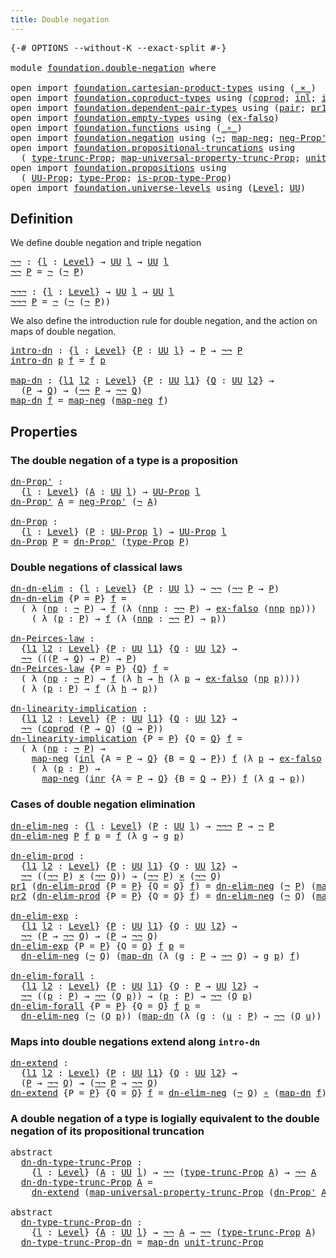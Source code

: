 ```yaml
---
title: Double negation
---
```


<pre class="Agda"><a id="41" class="Symbol">{-#</a> <a id="45" class="Keyword">OPTIONS</a> <a id="53" class="Pragma">--without-K</a> <a id="65" class="Pragma">--exact-split</a> <a id="79" class="Symbol">#-}</a>

<a id="84" class="Keyword">module</a> <a id="91" href="foundation.double-negation.html" class="Module">foundation.double-negation</a> <a id="118" class="Keyword">where</a>

<a id="125" class="Keyword">open</a> <a id="130" class="Keyword">import</a> <a id="137" href="foundation.cartesian-product-types.html" class="Module">foundation.cartesian-product-types</a> <a id="172" class="Keyword">using</a> <a id="178" class="Symbol">(</a><a id="179" href="foundation-core.cartesian-product-types.html#590" class="Function Operator">_×_</a><a id="182" class="Symbol">)</a>
<a id="184" class="Keyword">open</a> <a id="189" class="Keyword">import</a> <a id="196" href="foundation.coproduct-types.html" class="Module">foundation.coproduct-types</a> <a id="223" class="Keyword">using</a> <a id="229" class="Symbol">(</a><a id="230" href="foundation.coproduct-types.html#1182" class="Datatype">coprod</a><a id="236" class="Symbol">;</a> <a id="238" href="foundation.coproduct-types.html#1253" class="InductiveConstructor">inl</a><a id="241" class="Symbol">;</a> <a id="243" href="foundation.coproduct-types.html#1276" class="InductiveConstructor">inr</a><a id="246" class="Symbol">)</a>
<a id="248" class="Keyword">open</a> <a id="253" class="Keyword">import</a> <a id="260" href="foundation.dependent-pair-types.html" class="Module">foundation.dependent-pair-types</a> <a id="292" class="Keyword">using</a> <a id="298" class="Symbol">(</a><a id="299" href="foundation-core.dependent-pair-types.html#588" class="InductiveConstructor">pair</a><a id="303" class="Symbol">;</a> <a id="305" href="foundation-core.dependent-pair-types.html#605" class="Field">pr1</a><a id="308" class="Symbol">;</a> <a id="310" href="foundation-core.dependent-pair-types.html#617" class="Field">pr2</a><a id="313" class="Symbol">)</a>
<a id="315" class="Keyword">open</a> <a id="320" class="Keyword">import</a> <a id="327" href="foundation.empty-types.html" class="Module">foundation.empty-types</a> <a id="350" class="Keyword">using</a> <a id="356" class="Symbol">(</a><a id="357" href="foundation-core.empty-types.html#1160" class="Function">ex-falso</a><a id="365" class="Symbol">)</a>
<a id="367" class="Keyword">open</a> <a id="372" class="Keyword">import</a> <a id="379" href="foundation.functions.html" class="Module">foundation.functions</a> <a id="400" class="Keyword">using</a> <a id="406" class="Symbol">(</a><a id="407" href="foundation-core.functions.html#420" class="Function Operator">_∘_</a><a id="410" class="Symbol">)</a>
<a id="412" class="Keyword">open</a> <a id="417" class="Keyword">import</a> <a id="424" href="foundation.negation.html" class="Module">foundation.negation</a> <a id="444" class="Keyword">using</a> <a id="450" class="Symbol">(</a><a id="451" href="foundation-core.negation.html#465" class="Function">¬</a><a id="452" class="Symbol">;</a> <a id="454" href="foundation-core.negation.html#512" class="Function">map-neg</a><a id="461" class="Symbol">;</a> <a id="463" href="foundation.negation.html#1067" class="Function">neg-Prop&#39;</a><a id="472" class="Symbol">)</a>
<a id="474" class="Keyword">open</a> <a id="479" class="Keyword">import</a> <a id="486" href="foundation.propositional-truncations.html" class="Module">foundation.propositional-truncations</a> <a id="523" class="Keyword">using</a>
  <a id="531" class="Symbol">(</a> <a id="533" href="foundation.propositional-truncations.html#2048" class="Function">type-trunc-Prop</a><a id="548" class="Symbol">;</a> <a id="550" href="foundation.propositional-truncations.html#5252" class="Function">map-universal-property-trunc-Prop</a><a id="583" class="Symbol">;</a> <a id="585" href="foundation.propositional-truncations.html#2132" class="Function">unit-trunc-Prop</a><a id="600" class="Symbol">)</a>
<a id="602" class="Keyword">open</a> <a id="607" class="Keyword">import</a> <a id="614" href="foundation.propositions.html" class="Module">foundation.propositions</a> <a id="638" class="Keyword">using</a>
  <a id="646" class="Symbol">(</a> <a id="648" href="foundation-core.propositions.html#1393" class="Function">UU-Prop</a><a id="655" class="Symbol">;</a> <a id="657" href="foundation-core.propositions.html#1495" class="Function">type-Prop</a><a id="666" class="Symbol">;</a> <a id="668" href="foundation-core.propositions.html#1562" class="Function">is-prop-type-Prop</a><a id="685" class="Symbol">)</a>
<a id="687" class="Keyword">open</a> <a id="692" class="Keyword">import</a> <a id="699" href="foundation.universe-levels.html" class="Module">foundation.universe-levels</a> <a id="726" class="Keyword">using</a> <a id="732" class="Symbol">(</a><a id="733" href="Agda.Primitive.html#597" class="Postulate">Level</a><a id="738" class="Symbol">;</a> <a id="740" href="foundation-core.universe-levels.html#235" class="Primitive">UU</a><a id="742" class="Symbol">)</a>
</pre>
## Definition

We define double negation and triple negation

<pre class="Agda"><a id="¬¬"></a><a id="819" href="foundation.double-negation.html#819" class="Function">¬¬</a> <a id="822" class="Symbol">:</a> <a id="824" class="Symbol">{</a><a id="825" href="foundation.double-negation.html#825" class="Bound">l</a> <a id="827" class="Symbol">:</a> <a id="829" href="Agda.Primitive.html#597" class="Postulate">Level</a><a id="834" class="Symbol">}</a> <a id="836" class="Symbol">→</a> <a id="838" href="foundation-core.universe-levels.html#235" class="Primitive">UU</a> <a id="841" href="foundation.double-negation.html#825" class="Bound">l</a> <a id="843" class="Symbol">→</a> <a id="845" href="foundation-core.universe-levels.html#235" class="Primitive">UU</a> <a id="848" href="foundation.double-negation.html#825" class="Bound">l</a>
<a id="850" href="foundation.double-negation.html#819" class="Function">¬¬</a> <a id="853" href="foundation.double-negation.html#853" class="Bound">P</a> <a id="855" class="Symbol">=</a> <a id="857" href="foundation-core.negation.html#465" class="Function">¬</a> <a id="859" class="Symbol">(</a><a id="860" href="foundation-core.negation.html#465" class="Function">¬</a> <a id="862" href="foundation.double-negation.html#853" class="Bound">P</a><a id="863" class="Symbol">)</a>

<a id="¬¬¬"></a><a id="866" href="foundation.double-negation.html#866" class="Function">¬¬¬</a> <a id="870" class="Symbol">:</a> <a id="872" class="Symbol">{</a><a id="873" href="foundation.double-negation.html#873" class="Bound">l</a> <a id="875" class="Symbol">:</a> <a id="877" href="Agda.Primitive.html#597" class="Postulate">Level</a><a id="882" class="Symbol">}</a> <a id="884" class="Symbol">→</a> <a id="886" href="foundation-core.universe-levels.html#235" class="Primitive">UU</a> <a id="889" href="foundation.double-negation.html#873" class="Bound">l</a> <a id="891" class="Symbol">→</a> <a id="893" href="foundation-core.universe-levels.html#235" class="Primitive">UU</a> <a id="896" href="foundation.double-negation.html#873" class="Bound">l</a>
<a id="898" href="foundation.double-negation.html#866" class="Function">¬¬¬</a> <a id="902" href="foundation.double-negation.html#902" class="Bound">P</a> <a id="904" class="Symbol">=</a> <a id="906" href="foundation-core.negation.html#465" class="Function">¬</a> <a id="908" class="Symbol">(</a><a id="909" href="foundation-core.negation.html#465" class="Function">¬</a> <a id="911" class="Symbol">(</a><a id="912" href="foundation-core.negation.html#465" class="Function">¬</a> <a id="914" href="foundation.double-negation.html#902" class="Bound">P</a><a id="915" class="Symbol">))</a>
</pre>
We also define the introduction rule for double negation, and the action on maps of double negation.

<pre class="Agda"><a id="intro-dn"></a><a id="1033" href="foundation.double-negation.html#1033" class="Function">intro-dn</a> <a id="1042" class="Symbol">:</a> <a id="1044" class="Symbol">{</a><a id="1045" href="foundation.double-negation.html#1045" class="Bound">l</a> <a id="1047" class="Symbol">:</a> <a id="1049" href="Agda.Primitive.html#597" class="Postulate">Level</a><a id="1054" class="Symbol">}</a> <a id="1056" class="Symbol">{</a><a id="1057" href="foundation.double-negation.html#1057" class="Bound">P</a> <a id="1059" class="Symbol">:</a> <a id="1061" href="foundation-core.universe-levels.html#235" class="Primitive">UU</a> <a id="1064" href="foundation.double-negation.html#1045" class="Bound">l</a><a id="1065" class="Symbol">}</a> <a id="1067" class="Symbol">→</a> <a id="1069" href="foundation.double-negation.html#1057" class="Bound">P</a> <a id="1071" class="Symbol">→</a> <a id="1073" href="foundation.double-negation.html#819" class="Function">¬¬</a> <a id="1076" href="foundation.double-negation.html#1057" class="Bound">P</a>
<a id="1078" href="foundation.double-negation.html#1033" class="Function">intro-dn</a> <a id="1087" href="foundation.double-negation.html#1087" class="Bound">p</a> <a id="1089" href="foundation.double-negation.html#1089" class="Bound">f</a> <a id="1091" class="Symbol">=</a> <a id="1093" href="foundation.double-negation.html#1089" class="Bound">f</a> <a id="1095" href="foundation.double-negation.html#1087" class="Bound">p</a>

<a id="map-dn"></a><a id="1098" href="foundation.double-negation.html#1098" class="Function">map-dn</a> <a id="1105" class="Symbol">:</a> <a id="1107" class="Symbol">{</a><a id="1108" href="foundation.double-negation.html#1108" class="Bound">l1</a> <a id="1111" href="foundation.double-negation.html#1111" class="Bound">l2</a> <a id="1114" class="Symbol">:</a> <a id="1116" href="Agda.Primitive.html#597" class="Postulate">Level</a><a id="1121" class="Symbol">}</a> <a id="1123" class="Symbol">{</a><a id="1124" href="foundation.double-negation.html#1124" class="Bound">P</a> <a id="1126" class="Symbol">:</a> <a id="1128" href="foundation-core.universe-levels.html#235" class="Primitive">UU</a> <a id="1131" href="foundation.double-negation.html#1108" class="Bound">l1</a><a id="1133" class="Symbol">}</a> <a id="1135" class="Symbol">{</a><a id="1136" href="foundation.double-negation.html#1136" class="Bound">Q</a> <a id="1138" class="Symbol">:</a> <a id="1140" href="foundation-core.universe-levels.html#235" class="Primitive">UU</a> <a id="1143" href="foundation.double-negation.html#1111" class="Bound">l2</a><a id="1145" class="Symbol">}</a> <a id="1147" class="Symbol">→</a>
  <a id="1151" class="Symbol">(</a><a id="1152" href="foundation.double-negation.html#1124" class="Bound">P</a> <a id="1154" class="Symbol">→</a> <a id="1156" href="foundation.double-negation.html#1136" class="Bound">Q</a><a id="1157" class="Symbol">)</a> <a id="1159" class="Symbol">→</a> <a id="1161" class="Symbol">(</a><a id="1162" href="foundation.double-negation.html#819" class="Function">¬¬</a> <a id="1165" href="foundation.double-negation.html#1124" class="Bound">P</a> <a id="1167" class="Symbol">→</a> <a id="1169" href="foundation.double-negation.html#819" class="Function">¬¬</a> <a id="1172" href="foundation.double-negation.html#1136" class="Bound">Q</a><a id="1173" class="Symbol">)</a>
<a id="1175" href="foundation.double-negation.html#1098" class="Function">map-dn</a> <a id="1182" href="foundation.double-negation.html#1182" class="Bound">f</a> <a id="1184" class="Symbol">=</a> <a id="1186" href="foundation-core.negation.html#512" class="Function">map-neg</a> <a id="1194" class="Symbol">(</a><a id="1195" href="foundation-core.negation.html#512" class="Function">map-neg</a> <a id="1203" href="foundation.double-negation.html#1182" class="Bound">f</a><a id="1204" class="Symbol">)</a>
</pre>
## Properties

### The double negation of a type is a proposition

<pre class="Agda"><a id="dn-Prop&#39;"></a><a id="1286" href="foundation.double-negation.html#1286" class="Function">dn-Prop&#39;</a> <a id="1295" class="Symbol">:</a>
  <a id="1299" class="Symbol">{</a><a id="1300" href="foundation.double-negation.html#1300" class="Bound">l</a> <a id="1302" class="Symbol">:</a> <a id="1304" href="Agda.Primitive.html#597" class="Postulate">Level</a><a id="1309" class="Symbol">}</a> <a id="1311" class="Symbol">(</a><a id="1312" href="foundation.double-negation.html#1312" class="Bound">A</a> <a id="1314" class="Symbol">:</a> <a id="1316" href="foundation-core.universe-levels.html#235" class="Primitive">UU</a> <a id="1319" href="foundation.double-negation.html#1300" class="Bound">l</a><a id="1320" class="Symbol">)</a> <a id="1322" class="Symbol">→</a> <a id="1324" href="foundation-core.propositions.html#1393" class="Function">UU-Prop</a> <a id="1332" href="foundation.double-negation.html#1300" class="Bound">l</a>
<a id="1334" href="foundation.double-negation.html#1286" class="Function">dn-Prop&#39;</a> <a id="1343" href="foundation.double-negation.html#1343" class="Bound">A</a> <a id="1345" class="Symbol">=</a> <a id="1347" href="foundation.negation.html#1067" class="Function">neg-Prop&#39;</a> <a id="1357" class="Symbol">(</a><a id="1358" href="foundation-core.negation.html#465" class="Function">¬</a> <a id="1360" href="foundation.double-negation.html#1343" class="Bound">A</a><a id="1361" class="Symbol">)</a>

<a id="dn-Prop"></a><a id="1364" href="foundation.double-negation.html#1364" class="Function">dn-Prop</a> <a id="1372" class="Symbol">:</a>
  <a id="1376" class="Symbol">{</a><a id="1377" href="foundation.double-negation.html#1377" class="Bound">l</a> <a id="1379" class="Symbol">:</a> <a id="1381" href="Agda.Primitive.html#597" class="Postulate">Level</a><a id="1386" class="Symbol">}</a> <a id="1388" class="Symbol">(</a><a id="1389" href="foundation.double-negation.html#1389" class="Bound">P</a> <a id="1391" class="Symbol">:</a> <a id="1393" href="foundation-core.propositions.html#1393" class="Function">UU-Prop</a> <a id="1401" href="foundation.double-negation.html#1377" class="Bound">l</a><a id="1402" class="Symbol">)</a> <a id="1404" class="Symbol">→</a> <a id="1406" href="foundation-core.propositions.html#1393" class="Function">UU-Prop</a> <a id="1414" href="foundation.double-negation.html#1377" class="Bound">l</a>
<a id="1416" href="foundation.double-negation.html#1364" class="Function">dn-Prop</a> <a id="1424" href="foundation.double-negation.html#1424" class="Bound">P</a> <a id="1426" class="Symbol">=</a> <a id="1428" href="foundation.double-negation.html#1286" class="Function">dn-Prop&#39;</a> <a id="1437" class="Symbol">(</a><a id="1438" href="foundation-core.propositions.html#1495" class="Function">type-Prop</a> <a id="1448" href="foundation.double-negation.html#1424" class="Bound">P</a><a id="1449" class="Symbol">)</a>
</pre>
### Double negations of classical laws

<pre class="Agda"><a id="dn-dn-elim"></a><a id="1504" href="foundation.double-negation.html#1504" class="Function">dn-dn-elim</a> <a id="1515" class="Symbol">:</a> <a id="1517" class="Symbol">{</a><a id="1518" href="foundation.double-negation.html#1518" class="Bound">l</a> <a id="1520" class="Symbol">:</a> <a id="1522" href="Agda.Primitive.html#597" class="Postulate">Level</a><a id="1527" class="Symbol">}</a> <a id="1529" class="Symbol">{</a><a id="1530" href="foundation.double-negation.html#1530" class="Bound">P</a> <a id="1532" class="Symbol">:</a> <a id="1534" href="foundation-core.universe-levels.html#235" class="Primitive">UU</a> <a id="1537" href="foundation.double-negation.html#1518" class="Bound">l</a><a id="1538" class="Symbol">}</a> <a id="1540" class="Symbol">→</a> <a id="1542" href="foundation.double-negation.html#819" class="Function">¬¬</a> <a id="1545" class="Symbol">(</a><a id="1546" href="foundation.double-negation.html#819" class="Function">¬¬</a> <a id="1549" href="foundation.double-negation.html#1530" class="Bound">P</a> <a id="1551" class="Symbol">→</a> <a id="1553" href="foundation.double-negation.html#1530" class="Bound">P</a><a id="1554" class="Symbol">)</a>
<a id="1556" href="foundation.double-negation.html#1504" class="Function">dn-dn-elim</a> <a id="1567" class="Symbol">{</a><a id="1568" class="Argument">P</a> <a id="1570" class="Symbol">=</a> <a id="1572" href="foundation.double-negation.html#1572" class="Bound">P</a><a id="1573" class="Symbol">}</a> <a id="1575" href="foundation.double-negation.html#1575" class="Bound">f</a> <a id="1577" class="Symbol">=</a>
  <a id="1581" class="Symbol">(</a> <a id="1583" class="Symbol">λ</a> <a id="1585" class="Symbol">(</a><a id="1586" href="foundation.double-negation.html#1586" class="Bound">np</a> <a id="1589" class="Symbol">:</a> <a id="1591" href="foundation-core.negation.html#465" class="Function">¬</a> <a id="1593" href="foundation.double-negation.html#1572" class="Bound">P</a><a id="1594" class="Symbol">)</a> <a id="1596" class="Symbol">→</a> <a id="1598" href="foundation.double-negation.html#1575" class="Bound">f</a> <a id="1600" class="Symbol">(λ</a> <a id="1603" class="Symbol">(</a><a id="1604" href="foundation.double-negation.html#1604" class="Bound">nnp</a> <a id="1608" class="Symbol">:</a> <a id="1610" href="foundation.double-negation.html#819" class="Function">¬¬</a> <a id="1613" href="foundation.double-negation.html#1572" class="Bound">P</a><a id="1614" class="Symbol">)</a> <a id="1616" class="Symbol">→</a> <a id="1618" href="foundation-core.empty-types.html#1160" class="Function">ex-falso</a> <a id="1627" class="Symbol">(</a><a id="1628" href="foundation.double-negation.html#1604" class="Bound">nnp</a> <a id="1632" href="foundation.double-negation.html#1586" class="Bound">np</a><a id="1634" class="Symbol">)))</a>
    <a id="1642" class="Symbol">(</a> <a id="1644" class="Symbol">λ</a> <a id="1646" class="Symbol">(</a><a id="1647" href="foundation.double-negation.html#1647" class="Bound">p</a> <a id="1649" class="Symbol">:</a> <a id="1651" href="foundation.double-negation.html#1572" class="Bound">P</a><a id="1652" class="Symbol">)</a> <a id="1654" class="Symbol">→</a> <a id="1656" href="foundation.double-negation.html#1575" class="Bound">f</a> <a id="1658" class="Symbol">(λ</a> <a id="1661" class="Symbol">(</a><a id="1662" href="foundation.double-negation.html#1662" class="Bound">nnp</a> <a id="1666" class="Symbol">:</a> <a id="1668" href="foundation.double-negation.html#819" class="Function">¬¬</a> <a id="1671" href="foundation.double-negation.html#1572" class="Bound">P</a><a id="1672" class="Symbol">)</a> <a id="1674" class="Symbol">→</a> <a id="1676" href="foundation.double-negation.html#1647" class="Bound">p</a><a id="1677" class="Symbol">))</a>

<a id="dn-Peirces-law"></a><a id="1681" href="foundation.double-negation.html#1681" class="Function">dn-Peirces-law</a> <a id="1696" class="Symbol">:</a>
  <a id="1700" class="Symbol">{</a><a id="1701" href="foundation.double-negation.html#1701" class="Bound">l1</a> <a id="1704" href="foundation.double-negation.html#1704" class="Bound">l2</a> <a id="1707" class="Symbol">:</a> <a id="1709" href="Agda.Primitive.html#597" class="Postulate">Level</a><a id="1714" class="Symbol">}</a> <a id="1716" class="Symbol">{</a><a id="1717" href="foundation.double-negation.html#1717" class="Bound">P</a> <a id="1719" class="Symbol">:</a> <a id="1721" href="foundation-core.universe-levels.html#235" class="Primitive">UU</a> <a id="1724" href="foundation.double-negation.html#1701" class="Bound">l1</a><a id="1726" class="Symbol">}</a> <a id="1728" class="Symbol">{</a><a id="1729" href="foundation.double-negation.html#1729" class="Bound">Q</a> <a id="1731" class="Symbol">:</a> <a id="1733" href="foundation-core.universe-levels.html#235" class="Primitive">UU</a> <a id="1736" href="foundation.double-negation.html#1704" class="Bound">l2</a><a id="1738" class="Symbol">}</a> <a id="1740" class="Symbol">→</a>
  <a id="1744" href="foundation.double-negation.html#819" class="Function">¬¬</a> <a id="1747" class="Symbol">(((</a><a id="1750" href="foundation.double-negation.html#1717" class="Bound">P</a> <a id="1752" class="Symbol">→</a> <a id="1754" href="foundation.double-negation.html#1729" class="Bound">Q</a><a id="1755" class="Symbol">)</a> <a id="1757" class="Symbol">→</a> <a id="1759" href="foundation.double-negation.html#1717" class="Bound">P</a><a id="1760" class="Symbol">)</a> <a id="1762" class="Symbol">→</a> <a id="1764" href="foundation.double-negation.html#1717" class="Bound">P</a><a id="1765" class="Symbol">)</a>
<a id="1767" href="foundation.double-negation.html#1681" class="Function">dn-Peirces-law</a> <a id="1782" class="Symbol">{</a><a id="1783" class="Argument">P</a> <a id="1785" class="Symbol">=</a> <a id="1787" href="foundation.double-negation.html#1787" class="Bound">P</a><a id="1788" class="Symbol">}</a> <a id="1790" class="Symbol">{</a><a id="1791" href="foundation.double-negation.html#1791" class="Bound">Q</a><a id="1792" class="Symbol">}</a> <a id="1794" href="foundation.double-negation.html#1794" class="Bound">f</a> <a id="1796" class="Symbol">=</a>
  <a id="1800" class="Symbol">(</a> <a id="1802" class="Symbol">λ</a> <a id="1804" class="Symbol">(</a><a id="1805" href="foundation.double-negation.html#1805" class="Bound">np</a> <a id="1808" class="Symbol">:</a> <a id="1810" href="foundation-core.negation.html#465" class="Function">¬</a> <a id="1812" href="foundation.double-negation.html#1787" class="Bound">P</a><a id="1813" class="Symbol">)</a> <a id="1815" class="Symbol">→</a> <a id="1817" href="foundation.double-negation.html#1794" class="Bound">f</a> <a id="1819" class="Symbol">(λ</a> <a id="1822" href="foundation.double-negation.html#1822" class="Bound">h</a> <a id="1824" class="Symbol">→</a> <a id="1826" href="foundation.double-negation.html#1822" class="Bound">h</a> <a id="1828" class="Symbol">(λ</a> <a id="1831" href="foundation.double-negation.html#1831" class="Bound">p</a> <a id="1833" class="Symbol">→</a> <a id="1835" href="foundation-core.empty-types.html#1160" class="Function">ex-falso</a> <a id="1844" class="Symbol">(</a><a id="1845" href="foundation.double-negation.html#1805" class="Bound">np</a> <a id="1848" href="foundation.double-negation.html#1831" class="Bound">p</a><a id="1849" class="Symbol">))))</a>
  <a id="1856" class="Symbol">(</a> <a id="1858" class="Symbol">λ</a> <a id="1860" class="Symbol">(</a><a id="1861" href="foundation.double-negation.html#1861" class="Bound">p</a> <a id="1863" class="Symbol">:</a> <a id="1865" href="foundation.double-negation.html#1787" class="Bound">P</a><a id="1866" class="Symbol">)</a> <a id="1868" class="Symbol">→</a> <a id="1870" href="foundation.double-negation.html#1794" class="Bound">f</a> <a id="1872" class="Symbol">(λ</a> <a id="1875" href="foundation.double-negation.html#1875" class="Bound">h</a> <a id="1877" class="Symbol">→</a> <a id="1879" href="foundation.double-negation.html#1861" class="Bound">p</a><a id="1880" class="Symbol">))</a>

<a id="dn-linearity-implication"></a><a id="1884" href="foundation.double-negation.html#1884" class="Function">dn-linearity-implication</a> <a id="1909" class="Symbol">:</a>
  <a id="1913" class="Symbol">{</a><a id="1914" href="foundation.double-negation.html#1914" class="Bound">l1</a> <a id="1917" href="foundation.double-negation.html#1917" class="Bound">l2</a> <a id="1920" class="Symbol">:</a> <a id="1922" href="Agda.Primitive.html#597" class="Postulate">Level</a><a id="1927" class="Symbol">}</a> <a id="1929" class="Symbol">{</a><a id="1930" href="foundation.double-negation.html#1930" class="Bound">P</a> <a id="1932" class="Symbol">:</a> <a id="1934" href="foundation-core.universe-levels.html#235" class="Primitive">UU</a> <a id="1937" href="foundation.double-negation.html#1914" class="Bound">l1</a><a id="1939" class="Symbol">}</a> <a id="1941" class="Symbol">{</a><a id="1942" href="foundation.double-negation.html#1942" class="Bound">Q</a> <a id="1944" class="Symbol">:</a> <a id="1946" href="foundation-core.universe-levels.html#235" class="Primitive">UU</a> <a id="1949" href="foundation.double-negation.html#1917" class="Bound">l2</a><a id="1951" class="Symbol">}</a> <a id="1953" class="Symbol">→</a>
  <a id="1957" href="foundation.double-negation.html#819" class="Function">¬¬</a> <a id="1960" class="Symbol">(</a><a id="1961" href="foundation.coproduct-types.html#1182" class="Datatype">coprod</a> <a id="1968" class="Symbol">(</a><a id="1969" href="foundation.double-negation.html#1930" class="Bound">P</a> <a id="1971" class="Symbol">→</a> <a id="1973" href="foundation.double-negation.html#1942" class="Bound">Q</a><a id="1974" class="Symbol">)</a> <a id="1976" class="Symbol">(</a><a id="1977" href="foundation.double-negation.html#1942" class="Bound">Q</a> <a id="1979" class="Symbol">→</a> <a id="1981" href="foundation.double-negation.html#1930" class="Bound">P</a><a id="1982" class="Symbol">))</a>
<a id="1985" href="foundation.double-negation.html#1884" class="Function">dn-linearity-implication</a> <a id="2010" class="Symbol">{</a><a id="2011" class="Argument">P</a> <a id="2013" class="Symbol">=</a> <a id="2015" href="foundation.double-negation.html#2015" class="Bound">P</a><a id="2016" class="Symbol">}</a> <a id="2018" class="Symbol">{</a><a id="2019" class="Argument">Q</a> <a id="2021" class="Symbol">=</a> <a id="2023" href="foundation.double-negation.html#2023" class="Bound">Q</a><a id="2024" class="Symbol">}</a> <a id="2026" href="foundation.double-negation.html#2026" class="Bound">f</a> <a id="2028" class="Symbol">=</a>
  <a id="2032" class="Symbol">(</a> <a id="2034" class="Symbol">λ</a> <a id="2036" class="Symbol">(</a><a id="2037" href="foundation.double-negation.html#2037" class="Bound">np</a> <a id="2040" class="Symbol">:</a> <a id="2042" href="foundation-core.negation.html#465" class="Function">¬</a> <a id="2044" href="foundation.double-negation.html#2015" class="Bound">P</a><a id="2045" class="Symbol">)</a> <a id="2047" class="Symbol">→</a>
    <a id="2053" href="foundation-core.negation.html#512" class="Function">map-neg</a> <a id="2061" class="Symbol">(</a><a id="2062" href="foundation.coproduct-types.html#1253" class="InductiveConstructor">inl</a> <a id="2066" class="Symbol">{</a><a id="2067" class="Argument">A</a> <a id="2069" class="Symbol">=</a> <a id="2071" href="foundation.double-negation.html#2015" class="Bound">P</a> <a id="2073" class="Symbol">→</a> <a id="2075" href="foundation.double-negation.html#2023" class="Bound">Q</a><a id="2076" class="Symbol">}</a> <a id="2078" class="Symbol">{</a><a id="2079" class="Argument">B</a> <a id="2081" class="Symbol">=</a> <a id="2083" href="foundation.double-negation.html#2023" class="Bound">Q</a> <a id="2085" class="Symbol">→</a> <a id="2087" href="foundation.double-negation.html#2015" class="Bound">P</a><a id="2088" class="Symbol">})</a> <a id="2091" href="foundation.double-negation.html#2026" class="Bound">f</a> <a id="2093" class="Symbol">(λ</a> <a id="2096" href="foundation.double-negation.html#2096" class="Bound">p</a> <a id="2098" class="Symbol">→</a> <a id="2100" href="foundation-core.empty-types.html#1160" class="Function">ex-falso</a> <a id="2109" class="Symbol">(</a><a id="2110" href="foundation.double-negation.html#2037" class="Bound">np</a> <a id="2113" href="foundation.double-negation.html#2096" class="Bound">p</a><a id="2114" class="Symbol">)))</a>
    <a id="2122" class="Symbol">(</a> <a id="2124" class="Symbol">λ</a> <a id="2126" class="Symbol">(</a><a id="2127" href="foundation.double-negation.html#2127" class="Bound">p</a> <a id="2129" class="Symbol">:</a> <a id="2131" href="foundation.double-negation.html#2015" class="Bound">P</a><a id="2132" class="Symbol">)</a> <a id="2134" class="Symbol">→</a>
      <a id="2142" href="foundation-core.negation.html#512" class="Function">map-neg</a> <a id="2150" class="Symbol">(</a><a id="2151" href="foundation.coproduct-types.html#1276" class="InductiveConstructor">inr</a> <a id="2155" class="Symbol">{</a><a id="2156" class="Argument">A</a> <a id="2158" class="Symbol">=</a> <a id="2160" href="foundation.double-negation.html#2015" class="Bound">P</a> <a id="2162" class="Symbol">→</a> <a id="2164" href="foundation.double-negation.html#2023" class="Bound">Q</a><a id="2165" class="Symbol">}</a> <a id="2167" class="Symbol">{</a><a id="2168" class="Argument">B</a> <a id="2170" class="Symbol">=</a> <a id="2172" href="foundation.double-negation.html#2023" class="Bound">Q</a> <a id="2174" class="Symbol">→</a> <a id="2176" href="foundation.double-negation.html#2015" class="Bound">P</a><a id="2177" class="Symbol">})</a> <a id="2180" href="foundation.double-negation.html#2026" class="Bound">f</a> <a id="2182" class="Symbol">(λ</a> <a id="2185" href="foundation.double-negation.html#2185" class="Bound">q</a> <a id="2187" class="Symbol">→</a> <a id="2189" href="foundation.double-negation.html#2127" class="Bound">p</a><a id="2190" class="Symbol">))</a>
</pre>
### Cases of double negation elimination

<pre class="Agda"><a id="dn-elim-neg"></a><a id="2248" href="foundation.double-negation.html#2248" class="Function">dn-elim-neg</a> <a id="2260" class="Symbol">:</a> <a id="2262" class="Symbol">{</a><a id="2263" href="foundation.double-negation.html#2263" class="Bound">l</a> <a id="2265" class="Symbol">:</a> <a id="2267" href="Agda.Primitive.html#597" class="Postulate">Level</a><a id="2272" class="Symbol">}</a> <a id="2274" class="Symbol">(</a><a id="2275" href="foundation.double-negation.html#2275" class="Bound">P</a> <a id="2277" class="Symbol">:</a> <a id="2279" href="foundation-core.universe-levels.html#235" class="Primitive">UU</a> <a id="2282" href="foundation.double-negation.html#2263" class="Bound">l</a><a id="2283" class="Symbol">)</a> <a id="2285" class="Symbol">→</a> <a id="2287" href="foundation.double-negation.html#866" class="Function">¬¬¬</a> <a id="2291" href="foundation.double-negation.html#2275" class="Bound">P</a> <a id="2293" class="Symbol">→</a> <a id="2295" href="foundation-core.negation.html#465" class="Function">¬</a> <a id="2297" href="foundation.double-negation.html#2275" class="Bound">P</a>
<a id="2299" href="foundation.double-negation.html#2248" class="Function">dn-elim-neg</a> <a id="2311" href="foundation.double-negation.html#2311" class="Bound">P</a> <a id="2313" href="foundation.double-negation.html#2313" class="Bound">f</a> <a id="2315" href="foundation.double-negation.html#2315" class="Bound">p</a> <a id="2317" class="Symbol">=</a> <a id="2319" href="foundation.double-negation.html#2313" class="Bound">f</a> <a id="2321" class="Symbol">(λ</a> <a id="2324" href="foundation.double-negation.html#2324" class="Bound">g</a> <a id="2326" class="Symbol">→</a> <a id="2328" href="foundation.double-negation.html#2324" class="Bound">g</a> <a id="2330" href="foundation.double-negation.html#2315" class="Bound">p</a><a id="2331" class="Symbol">)</a>

<a id="dn-elim-prod"></a><a id="2334" href="foundation.double-negation.html#2334" class="Function">dn-elim-prod</a> <a id="2347" class="Symbol">:</a>
  <a id="2351" class="Symbol">{</a><a id="2352" href="foundation.double-negation.html#2352" class="Bound">l1</a> <a id="2355" href="foundation.double-negation.html#2355" class="Bound">l2</a> <a id="2358" class="Symbol">:</a> <a id="2360" href="Agda.Primitive.html#597" class="Postulate">Level</a><a id="2365" class="Symbol">}</a> <a id="2367" class="Symbol">{</a><a id="2368" href="foundation.double-negation.html#2368" class="Bound">P</a> <a id="2370" class="Symbol">:</a> <a id="2372" href="foundation-core.universe-levels.html#235" class="Primitive">UU</a> <a id="2375" href="foundation.double-negation.html#2352" class="Bound">l1</a><a id="2377" class="Symbol">}</a> <a id="2379" class="Symbol">{</a><a id="2380" href="foundation.double-negation.html#2380" class="Bound">Q</a> <a id="2382" class="Symbol">:</a> <a id="2384" href="foundation-core.universe-levels.html#235" class="Primitive">UU</a> <a id="2387" href="foundation.double-negation.html#2355" class="Bound">l2</a><a id="2389" class="Symbol">}</a> <a id="2391" class="Symbol">→</a>
  <a id="2395" href="foundation.double-negation.html#819" class="Function">¬¬</a> <a id="2398" class="Symbol">((</a><a id="2400" href="foundation.double-negation.html#819" class="Function">¬¬</a> <a id="2403" href="foundation.double-negation.html#2368" class="Bound">P</a><a id="2404" class="Symbol">)</a> <a id="2406" href="foundation-core.cartesian-product-types.html#590" class="Function Operator">×</a> <a id="2408" class="Symbol">(</a><a id="2409" href="foundation.double-negation.html#819" class="Function">¬¬</a> <a id="2412" href="foundation.double-negation.html#2380" class="Bound">Q</a><a id="2413" class="Symbol">))</a> <a id="2416" class="Symbol">→</a> <a id="2418" class="Symbol">(</a><a id="2419" href="foundation.double-negation.html#819" class="Function">¬¬</a> <a id="2422" href="foundation.double-negation.html#2368" class="Bound">P</a><a id="2423" class="Symbol">)</a> <a id="2425" href="foundation-core.cartesian-product-types.html#590" class="Function Operator">×</a> <a id="2427" class="Symbol">(</a><a id="2428" href="foundation.double-negation.html#819" class="Function">¬¬</a> <a id="2431" href="foundation.double-negation.html#2380" class="Bound">Q</a><a id="2432" class="Symbol">)</a>
<a id="2434" href="foundation-core.dependent-pair-types.html#605" class="Field">pr1</a> <a id="2438" class="Symbol">(</a><a id="2439" href="foundation.double-negation.html#2334" class="Function">dn-elim-prod</a> <a id="2452" class="Symbol">{</a><a id="2453" class="Argument">P</a> <a id="2455" class="Symbol">=</a> <a id="2457" href="foundation.double-negation.html#2457" class="Bound">P</a><a id="2458" class="Symbol">}</a> <a id="2460" class="Symbol">{</a><a id="2461" class="Argument">Q</a> <a id="2463" class="Symbol">=</a> <a id="2465" href="foundation.double-negation.html#2465" class="Bound">Q</a><a id="2466" class="Symbol">}</a> <a id="2468" href="foundation.double-negation.html#2468" class="Bound">f</a><a id="2469" class="Symbol">)</a> <a id="2471" class="Symbol">=</a> <a id="2473" href="foundation.double-negation.html#2248" class="Function">dn-elim-neg</a> <a id="2485" class="Symbol">(</a><a id="2486" href="foundation-core.negation.html#465" class="Function">¬</a> <a id="2488" href="foundation.double-negation.html#2457" class="Bound">P</a><a id="2489" class="Symbol">)</a> <a id="2491" class="Symbol">(</a><a id="2492" href="foundation.double-negation.html#1098" class="Function">map-dn</a> <a id="2499" href="foundation-core.dependent-pair-types.html#605" class="Field">pr1</a> <a id="2503" href="foundation.double-negation.html#2468" class="Bound">f</a><a id="2504" class="Symbol">)</a>
<a id="2506" href="foundation-core.dependent-pair-types.html#617" class="Field">pr2</a> <a id="2510" class="Symbol">(</a><a id="2511" href="foundation.double-negation.html#2334" class="Function">dn-elim-prod</a> <a id="2524" class="Symbol">{</a><a id="2525" class="Argument">P</a> <a id="2527" class="Symbol">=</a> <a id="2529" href="foundation.double-negation.html#2529" class="Bound">P</a><a id="2530" class="Symbol">}</a> <a id="2532" class="Symbol">{</a><a id="2533" class="Argument">Q</a> <a id="2535" class="Symbol">=</a> <a id="2537" href="foundation.double-negation.html#2537" class="Bound">Q</a><a id="2538" class="Symbol">}</a> <a id="2540" href="foundation.double-negation.html#2540" class="Bound">f</a><a id="2541" class="Symbol">)</a> <a id="2543" class="Symbol">=</a> <a id="2545" href="foundation.double-negation.html#2248" class="Function">dn-elim-neg</a> <a id="2557" class="Symbol">(</a><a id="2558" href="foundation-core.negation.html#465" class="Function">¬</a> <a id="2560" href="foundation.double-negation.html#2537" class="Bound">Q</a><a id="2561" class="Symbol">)</a> <a id="2563" class="Symbol">(</a><a id="2564" href="foundation.double-negation.html#1098" class="Function">map-dn</a> <a id="2571" href="foundation-core.dependent-pair-types.html#617" class="Field">pr2</a> <a id="2575" href="foundation.double-negation.html#2540" class="Bound">f</a><a id="2576" class="Symbol">)</a>

<a id="dn-elim-exp"></a><a id="2579" href="foundation.double-negation.html#2579" class="Function">dn-elim-exp</a> <a id="2591" class="Symbol">:</a>
  <a id="2595" class="Symbol">{</a><a id="2596" href="foundation.double-negation.html#2596" class="Bound">l1</a> <a id="2599" href="foundation.double-negation.html#2599" class="Bound">l2</a> <a id="2602" class="Symbol">:</a> <a id="2604" href="Agda.Primitive.html#597" class="Postulate">Level</a><a id="2609" class="Symbol">}</a> <a id="2611" class="Symbol">{</a><a id="2612" href="foundation.double-negation.html#2612" class="Bound">P</a> <a id="2614" class="Symbol">:</a> <a id="2616" href="foundation-core.universe-levels.html#235" class="Primitive">UU</a> <a id="2619" href="foundation.double-negation.html#2596" class="Bound">l1</a><a id="2621" class="Symbol">}</a> <a id="2623" class="Symbol">{</a><a id="2624" href="foundation.double-negation.html#2624" class="Bound">Q</a> <a id="2626" class="Symbol">:</a> <a id="2628" href="foundation-core.universe-levels.html#235" class="Primitive">UU</a> <a id="2631" href="foundation.double-negation.html#2599" class="Bound">l2</a><a id="2633" class="Symbol">}</a> <a id="2635" class="Symbol">→</a>
  <a id="2639" href="foundation.double-negation.html#819" class="Function">¬¬</a> <a id="2642" class="Symbol">(</a><a id="2643" href="foundation.double-negation.html#2612" class="Bound">P</a> <a id="2645" class="Symbol">→</a> <a id="2647" href="foundation.double-negation.html#819" class="Function">¬¬</a> <a id="2650" href="foundation.double-negation.html#2624" class="Bound">Q</a><a id="2651" class="Symbol">)</a> <a id="2653" class="Symbol">→</a> <a id="2655" class="Symbol">(</a><a id="2656" href="foundation.double-negation.html#2612" class="Bound">P</a> <a id="2658" class="Symbol">→</a> <a id="2660" href="foundation.double-negation.html#819" class="Function">¬¬</a> <a id="2663" href="foundation.double-negation.html#2624" class="Bound">Q</a><a id="2664" class="Symbol">)</a>
<a id="2666" href="foundation.double-negation.html#2579" class="Function">dn-elim-exp</a> <a id="2678" class="Symbol">{</a><a id="2679" class="Argument">P</a> <a id="2681" class="Symbol">=</a> <a id="2683" href="foundation.double-negation.html#2683" class="Bound">P</a><a id="2684" class="Symbol">}</a> <a id="2686" class="Symbol">{</a><a id="2687" class="Argument">Q</a> <a id="2689" class="Symbol">=</a> <a id="2691" href="foundation.double-negation.html#2691" class="Bound">Q</a><a id="2692" class="Symbol">}</a> <a id="2694" href="foundation.double-negation.html#2694" class="Bound">f</a> <a id="2696" href="foundation.double-negation.html#2696" class="Bound">p</a> <a id="2698" class="Symbol">=</a>
  <a id="2702" href="foundation.double-negation.html#2248" class="Function">dn-elim-neg</a> <a id="2714" class="Symbol">(</a><a id="2715" href="foundation-core.negation.html#465" class="Function">¬</a> <a id="2717" href="foundation.double-negation.html#2691" class="Bound">Q</a><a id="2718" class="Symbol">)</a> <a id="2720" class="Symbol">(</a><a id="2721" href="foundation.double-negation.html#1098" class="Function">map-dn</a> <a id="2728" class="Symbol">(λ</a> <a id="2731" class="Symbol">(</a><a id="2732" href="foundation.double-negation.html#2732" class="Bound">g</a> <a id="2734" class="Symbol">:</a> <a id="2736" href="foundation.double-negation.html#2683" class="Bound">P</a> <a id="2738" class="Symbol">→</a> <a id="2740" href="foundation.double-negation.html#819" class="Function">¬¬</a> <a id="2743" href="foundation.double-negation.html#2691" class="Bound">Q</a><a id="2744" class="Symbol">)</a> <a id="2746" class="Symbol">→</a> <a id="2748" href="foundation.double-negation.html#2732" class="Bound">g</a> <a id="2750" href="foundation.double-negation.html#2696" class="Bound">p</a><a id="2751" class="Symbol">)</a> <a id="2753" href="foundation.double-negation.html#2694" class="Bound">f</a><a id="2754" class="Symbol">)</a>

<a id="dn-elim-forall"></a><a id="2757" href="foundation.double-negation.html#2757" class="Function">dn-elim-forall</a> <a id="2772" class="Symbol">:</a>
  <a id="2776" class="Symbol">{</a><a id="2777" href="foundation.double-negation.html#2777" class="Bound">l1</a> <a id="2780" href="foundation.double-negation.html#2780" class="Bound">l2</a> <a id="2783" class="Symbol">:</a> <a id="2785" href="Agda.Primitive.html#597" class="Postulate">Level</a><a id="2790" class="Symbol">}</a> <a id="2792" class="Symbol">{</a><a id="2793" href="foundation.double-negation.html#2793" class="Bound">P</a> <a id="2795" class="Symbol">:</a> <a id="2797" href="foundation-core.universe-levels.html#235" class="Primitive">UU</a> <a id="2800" href="foundation.double-negation.html#2777" class="Bound">l1</a><a id="2802" class="Symbol">}</a> <a id="2804" class="Symbol">{</a><a id="2805" href="foundation.double-negation.html#2805" class="Bound">Q</a> <a id="2807" class="Symbol">:</a> <a id="2809" href="foundation.double-negation.html#2793" class="Bound">P</a> <a id="2811" class="Symbol">→</a> <a id="2813" href="foundation-core.universe-levels.html#235" class="Primitive">UU</a> <a id="2816" href="foundation.double-negation.html#2780" class="Bound">l2</a><a id="2818" class="Symbol">}</a> <a id="2820" class="Symbol">→</a>
  <a id="2824" href="foundation.double-negation.html#819" class="Function">¬¬</a> <a id="2827" class="Symbol">((</a><a id="2829" href="foundation.double-negation.html#2829" class="Bound">p</a> <a id="2831" class="Symbol">:</a> <a id="2833" href="foundation.double-negation.html#2793" class="Bound">P</a><a id="2834" class="Symbol">)</a> <a id="2836" class="Symbol">→</a> <a id="2838" href="foundation.double-negation.html#819" class="Function">¬¬</a> <a id="2841" class="Symbol">(</a><a id="2842" href="foundation.double-negation.html#2805" class="Bound">Q</a> <a id="2844" href="foundation.double-negation.html#2829" class="Bound">p</a><a id="2845" class="Symbol">))</a> <a id="2848" class="Symbol">→</a> <a id="2850" class="Symbol">(</a><a id="2851" href="foundation.double-negation.html#2851" class="Bound">p</a> <a id="2853" class="Symbol">:</a> <a id="2855" href="foundation.double-negation.html#2793" class="Bound">P</a><a id="2856" class="Symbol">)</a> <a id="2858" class="Symbol">→</a> <a id="2860" href="foundation.double-negation.html#819" class="Function">¬¬</a> <a id="2863" class="Symbol">(</a><a id="2864" href="foundation.double-negation.html#2805" class="Bound">Q</a> <a id="2866" href="foundation.double-negation.html#2851" class="Bound">p</a><a id="2867" class="Symbol">)</a>
<a id="2869" href="foundation.double-negation.html#2757" class="Function">dn-elim-forall</a> <a id="2884" class="Symbol">{</a><a id="2885" class="Argument">P</a> <a id="2887" class="Symbol">=</a> <a id="2889" href="foundation.double-negation.html#2889" class="Bound">P</a><a id="2890" class="Symbol">}</a> <a id="2892" class="Symbol">{</a><a id="2893" class="Argument">Q</a> <a id="2895" class="Symbol">=</a> <a id="2897" href="foundation.double-negation.html#2897" class="Bound">Q</a><a id="2898" class="Symbol">}</a> <a id="2900" href="foundation.double-negation.html#2900" class="Bound">f</a> <a id="2902" href="foundation.double-negation.html#2902" class="Bound">p</a> <a id="2904" class="Symbol">=</a>
  <a id="2908" href="foundation.double-negation.html#2248" class="Function">dn-elim-neg</a> <a id="2920" class="Symbol">(</a><a id="2921" href="foundation-core.negation.html#465" class="Function">¬</a> <a id="2923" class="Symbol">(</a><a id="2924" href="foundation.double-negation.html#2897" class="Bound">Q</a> <a id="2926" href="foundation.double-negation.html#2902" class="Bound">p</a><a id="2927" class="Symbol">))</a> <a id="2930" class="Symbol">(</a><a id="2931" href="foundation.double-negation.html#1098" class="Function">map-dn</a> <a id="2938" class="Symbol">(λ</a> <a id="2941" class="Symbol">(</a><a id="2942" href="foundation.double-negation.html#2942" class="Bound">g</a> <a id="2944" class="Symbol">:</a> <a id="2946" class="Symbol">(</a><a id="2947" href="foundation.double-negation.html#2947" class="Bound">u</a> <a id="2949" class="Symbol">:</a> <a id="2951" href="foundation.double-negation.html#2889" class="Bound">P</a><a id="2952" class="Symbol">)</a> <a id="2954" class="Symbol">→</a> <a id="2956" href="foundation.double-negation.html#819" class="Function">¬¬</a> <a id="2959" class="Symbol">(</a><a id="2960" href="foundation.double-negation.html#2897" class="Bound">Q</a> <a id="2962" href="foundation.double-negation.html#2947" class="Bound">u</a><a id="2963" class="Symbol">))</a> <a id="2966" class="Symbol">→</a> <a id="2968" href="foundation.double-negation.html#2942" class="Bound">g</a> <a id="2970" href="foundation.double-negation.html#2902" class="Bound">p</a><a id="2971" class="Symbol">)</a> <a id="2973" href="foundation.double-negation.html#2900" class="Bound">f</a><a id="2974" class="Symbol">)</a>
</pre>
### Maps into double negations extend along `intro-dn`

<pre class="Agda"><a id="dn-extend"></a><a id="3045" href="foundation.double-negation.html#3045" class="Function">dn-extend</a> <a id="3055" class="Symbol">:</a>
  <a id="3059" class="Symbol">{</a><a id="3060" href="foundation.double-negation.html#3060" class="Bound">l1</a> <a id="3063" href="foundation.double-negation.html#3063" class="Bound">l2</a> <a id="3066" class="Symbol">:</a> <a id="3068" href="Agda.Primitive.html#597" class="Postulate">Level</a><a id="3073" class="Symbol">}</a> <a id="3075" class="Symbol">{</a><a id="3076" href="foundation.double-negation.html#3076" class="Bound">P</a> <a id="3078" class="Symbol">:</a> <a id="3080" href="foundation-core.universe-levels.html#235" class="Primitive">UU</a> <a id="3083" href="foundation.double-negation.html#3060" class="Bound">l1</a><a id="3085" class="Symbol">}</a> <a id="3087" class="Symbol">{</a><a id="3088" href="foundation.double-negation.html#3088" class="Bound">Q</a> <a id="3090" class="Symbol">:</a> <a id="3092" href="foundation-core.universe-levels.html#235" class="Primitive">UU</a> <a id="3095" href="foundation.double-negation.html#3063" class="Bound">l2</a><a id="3097" class="Symbol">}</a> <a id="3099" class="Symbol">→</a>
  <a id="3103" class="Symbol">(</a><a id="3104" href="foundation.double-negation.html#3076" class="Bound">P</a> <a id="3106" class="Symbol">→</a> <a id="3108" href="foundation.double-negation.html#819" class="Function">¬¬</a> <a id="3111" href="foundation.double-negation.html#3088" class="Bound">Q</a><a id="3112" class="Symbol">)</a> <a id="3114" class="Symbol">→</a> <a id="3116" class="Symbol">(</a><a id="3117" href="foundation.double-negation.html#819" class="Function">¬¬</a> <a id="3120" href="foundation.double-negation.html#3076" class="Bound">P</a> <a id="3122" class="Symbol">→</a> <a id="3124" href="foundation.double-negation.html#819" class="Function">¬¬</a> <a id="3127" href="foundation.double-negation.html#3088" class="Bound">Q</a><a id="3128" class="Symbol">)</a>
<a id="3130" href="foundation.double-negation.html#3045" class="Function">dn-extend</a> <a id="3140" class="Symbol">{</a><a id="3141" class="Argument">P</a> <a id="3143" class="Symbol">=</a> <a id="3145" href="foundation.double-negation.html#3145" class="Bound">P</a><a id="3146" class="Symbol">}</a> <a id="3148" class="Symbol">{</a><a id="3149" class="Argument">Q</a> <a id="3151" class="Symbol">=</a> <a id="3153" href="foundation.double-negation.html#3153" class="Bound">Q</a><a id="3154" class="Symbol">}</a> <a id="3156" href="foundation.double-negation.html#3156" class="Bound">f</a> <a id="3158" class="Symbol">=</a> <a id="3160" href="foundation.double-negation.html#2248" class="Function">dn-elim-neg</a> <a id="3172" class="Symbol">(</a><a id="3173" href="foundation-core.negation.html#465" class="Function">¬</a> <a id="3175" href="foundation.double-negation.html#3153" class="Bound">Q</a><a id="3176" class="Symbol">)</a> <a id="3178" href="foundation-core.functions.html#420" class="Function Operator">∘</a> <a id="3180" class="Symbol">(</a><a id="3181" href="foundation.double-negation.html#1098" class="Function">map-dn</a> <a id="3188" href="foundation.double-negation.html#3156" class="Bound">f</a><a id="3189" class="Symbol">)</a>
</pre>
### A double negation of a type is logially equivalent to the double negation of its propositional truncation

<pre class="Agda"><a id="3315" class="Keyword">abstract</a>
  <a id="dn-dn-type-trunc-Prop"></a><a id="3326" href="foundation.double-negation.html#3326" class="Function">dn-dn-type-trunc-Prop</a> <a id="3348" class="Symbol">:</a>
    <a id="3354" class="Symbol">{</a><a id="3355" href="foundation.double-negation.html#3355" class="Bound">l</a> <a id="3357" class="Symbol">:</a> <a id="3359" href="Agda.Primitive.html#597" class="Postulate">Level</a><a id="3364" class="Symbol">}</a> <a id="3366" class="Symbol">(</a><a id="3367" href="foundation.double-negation.html#3367" class="Bound">A</a> <a id="3369" class="Symbol">:</a> <a id="3371" href="foundation-core.universe-levels.html#235" class="Primitive">UU</a> <a id="3374" href="foundation.double-negation.html#3355" class="Bound">l</a><a id="3375" class="Symbol">)</a> <a id="3377" class="Symbol">→</a> <a id="3379" href="foundation.double-negation.html#819" class="Function">¬¬</a> <a id="3382" class="Symbol">(</a><a id="3383" href="foundation.propositional-truncations.html#2048" class="Function">type-trunc-Prop</a> <a id="3399" href="foundation.double-negation.html#3367" class="Bound">A</a><a id="3400" class="Symbol">)</a> <a id="3402" class="Symbol">→</a> <a id="3404" href="foundation.double-negation.html#819" class="Function">¬¬</a> <a id="3407" href="foundation.double-negation.html#3367" class="Bound">A</a>
  <a id="3411" href="foundation.double-negation.html#3326" class="Function">dn-dn-type-trunc-Prop</a> <a id="3433" href="foundation.double-negation.html#3433" class="Bound">A</a> <a id="3435" class="Symbol">=</a>
    <a id="3441" href="foundation.double-negation.html#3045" class="Function">dn-extend</a> <a id="3451" class="Symbol">(</a><a id="3452" href="foundation.propositional-truncations.html#5252" class="Function">map-universal-property-trunc-Prop</a> <a id="3486" class="Symbol">(</a><a id="3487" href="foundation.double-negation.html#1286" class="Function">dn-Prop&#39;</a> <a id="3496" href="foundation.double-negation.html#3433" class="Bound">A</a><a id="3497" class="Symbol">)</a> <a id="3499" href="foundation.double-negation.html#1033" class="Function">intro-dn</a><a id="3507" class="Symbol">)</a>

<a id="3510" class="Keyword">abstract</a>
  <a id="dn-type-trunc-Prop-dn"></a><a id="3521" href="foundation.double-negation.html#3521" class="Function">dn-type-trunc-Prop-dn</a> <a id="3543" class="Symbol">:</a>
    <a id="3549" class="Symbol">{</a><a id="3550" href="foundation.double-negation.html#3550" class="Bound">l</a> <a id="3552" class="Symbol">:</a> <a id="3554" href="Agda.Primitive.html#597" class="Postulate">Level</a><a id="3559" class="Symbol">}</a> <a id="3561" class="Symbol">{</a><a id="3562" href="foundation.double-negation.html#3562" class="Bound">A</a> <a id="3564" class="Symbol">:</a> <a id="3566" href="foundation-core.universe-levels.html#235" class="Primitive">UU</a> <a id="3569" href="foundation.double-negation.html#3550" class="Bound">l</a><a id="3570" class="Symbol">}</a> <a id="3572" class="Symbol">→</a> <a id="3574" href="foundation.double-negation.html#819" class="Function">¬¬</a> <a id="3577" href="foundation.double-negation.html#3562" class="Bound">A</a> <a id="3579" class="Symbol">→</a> <a id="3581" href="foundation.double-negation.html#819" class="Function">¬¬</a> <a id="3584" class="Symbol">(</a><a id="3585" href="foundation.propositional-truncations.html#2048" class="Function">type-trunc-Prop</a> <a id="3601" href="foundation.double-negation.html#3562" class="Bound">A</a><a id="3602" class="Symbol">)</a>
  <a id="3606" href="foundation.double-negation.html#3521" class="Function">dn-type-trunc-Prop-dn</a> <a id="3628" class="Symbol">=</a> <a id="3630" href="foundation.double-negation.html#1098" class="Function">map-dn</a> <a id="3637" href="foundation.propositional-truncations.html#2132" class="Function">unit-trunc-Prop</a>
</pre>